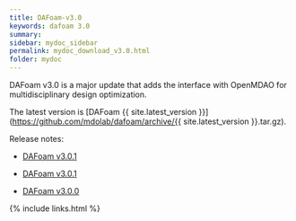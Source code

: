 ```yaml
---
title: DAFoam-v3.0
keywords: dafoam 3.0
summary: 
sidebar: mydoc_sidebar
permalink: mydoc_download_v3.0.html
folder: mydoc
---
```


DAFoam v3.0 is a major update that adds the interface with OpenMDAO for multidisciplinary design optimization.

The latest version is [DAFoam {{ site.latest_version }}](https://github.com/mdolab/dafoam/archive/{{ site.latest_version }}.tar.gz).

Release notes:

- [DAFoam v3.0.1](https://github.com/mdolab/dafoam/releases/tag/v3.0.2)

- [DAFoam v3.0.1](https://github.com/mdolab/dafoam/releases/tag/v3.0.1)

- [DAFoam v3.0.0](https://github.com/mdolab/dafoam/releases/tag/v3.0.0)


{% include links.html %}
